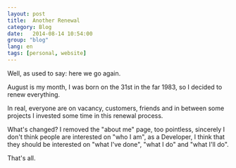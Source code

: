 ```yaml
---
layout: post
title:  Another Renewal
category: Blog
date:   2014-08-14 10:54:00
group: "blog"
lang: en
tags: [personal, website]
---
```


Well, as used to say: here we go again.

August is my month, I was born on the 31st in the far 1983, so I decided to renew everything.

In real, everyone are on vacancy, customers, friends and in between some projects I invested some time in this renewal process.

What's changed? I removed the "about me" page, too pointless, sincerely I don't think people are interested on "who I am", as a Developer, I think that they should be interested on "what I've done", "what I do" and "what I'll do".

That's all.